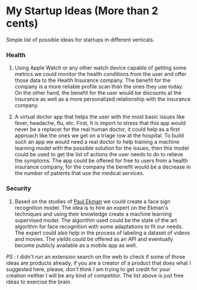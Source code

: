 # My Startup Ideas (More than 2 cents)
Simple list of possible ideas for startups in different verticals.

### Health

1. Using Apple Watch or any other watch device capable of getting some metrics we could monitor the health conditions from the user and offer those data to the Health Insurance company. The benefit for the company is a more reliable profile scan than the ones they use today. On the other hand, the benefit for the user would be discounts at the insurance as well as a more personalized relationship with the insurance company.

2. A virtual doctor app that helps the user with the most basic issues like fever, headache, flu, etc. First, It is import to stress that this app would never be a replacer for the real human doctor, it could help as a first approach like the ones we get on a triage row at the hospital. To build such an app we would need a real doctor to help training a machine learning model with the possible solution for the issues, then this model could be used to get the list of actions the user needs to do to relieve the symptoms. The app could be offered for free to users from a health insurance company, for the company the benefit would be a decrease in the number of patients that use the medical services.

### Security

1. Based on the studies of [Paul Ekman](https://en.wikipedia.org/wiki/Paul_Ekman) we could create a face sign recognition model. The idea is to hire an expert on the Ekman's techniques and using their knowledge create a machine learning supervised model. The algorithm used could be the state of the art algorithm for face recognition with some adaptations to fit our needs. The expert could also help in the process of labeling a dataset of videos and movies. The yields could be offered as an API and eventually become publicly available as a mobile app as well.


_PS_ : I didn't run an extension search on the web to check if some of those ideas are products already, if you are a creator of a product that does what I suggested here, please, don't think I am trying to get credit for your creation neither I will be any kind of competitor. The list above is just free ideas to exercise the brain.
